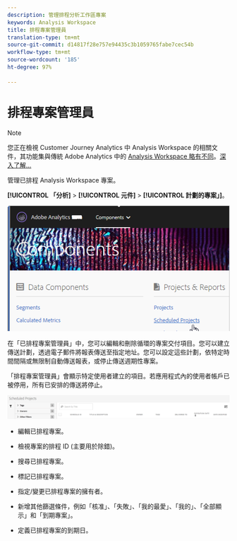 ```yaml
---
description: 管理排程分析工作區專案
keywords: Analysis Workspace
title: 排程專案管理員
translation-type: tm+mt
source-git-commit: d14817f28e757e94435c3b1059765fabe7cec54b
workflow-type: tm+mt
source-wordcount: '185'
ht-degree: 97%

---
```



# 排程專案管理員

>[!NOTE]
>
>您正在檢視 Customer Journey Analytics 中 Analysis Workspace 的相關文件，其功能集與傳統 Adobe Analytics 中的 [Analysis Workspace 略有不同](https://docs.adobe.com/content/help/zh-Hant/analytics/analyze/analysis-workspace/home.html)。[深入了解...](/help/getting-started/cja-aa.md)

管理已排程 Analysis Workspace 專案。

**[!UICONTROL 「分析]** > **[!UICONTROL 元件]** > **[!UICONTROL 計劃的專案」]**。

![](assets/components-scheduled-projects.png)

在「已排程專案管理員」中，您可以編輯和刪除循環的專案交付項目。您可以建立傳送計劃，透過電子郵件將報表傳送至指定地址。您可以設定這些計劃，依特定時間間隔或無限制自動傳送報表，或停止傳送週期性專案。

「排程專案管理員」會顯示特定使用者建立的項目。若應用程式內的使用者帳戶已被停用，所有已安排的傳送將停止。

![](assets/scheduled-projects.png)

* 編輯已排程專案。
* 檢視專案的排程 ID (主要用於除錯)。
* 搜尋已排程專案。
* 標記已排程專案。
* 指定/變更已排程專案的擁有者。
* 新增其他篩選條件，例如「核准」、「失敗」、「我的最愛」、「我的」、「全部顯示」和「到期專案」。

* 定義已排程專案的到期日。

